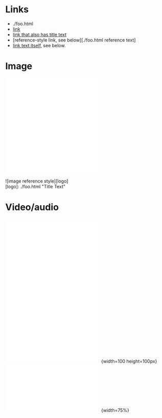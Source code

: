 # Links
- ./foo.html
- [link](./foo.html)
- [link that also has title text](./foo.html "This link takes you to somewhere!")
- [reference-style link, see below][./foo.html reference text]
- [link text itself][], see below.

[arbitrary case-insensitive reference text]: ./foo.html  
[1]: ./foo.html
[link text itself]: ./foo.html

# Image

![image](./foo.html)  
![image with title text](./foo.html "Title Text")  

![image reference style][logo]  
[logo]: ./foo.html "Title Text"

# Video/audio

![Video](./foo.html)  
![Video with title text](./foo.html)  
![Video with title text with absolute size](./foo.html "Title Text"){width=100 height=100px}  
![Video with title text with relative size](./foo.html "Title Text"){width=75%}

